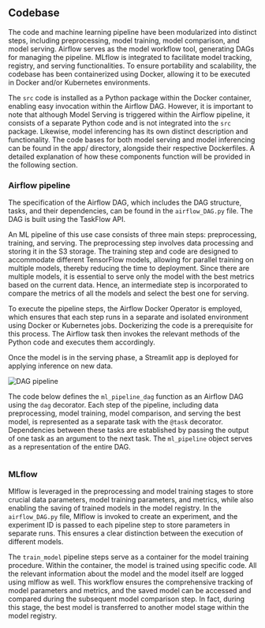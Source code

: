 

## Codebase

The code and machine learning pipeline have been modularized into distinct steps, including preprocessing, model training, model comparison, and model serving. Airflow serves as the model workflow tool, generating DAGs for managing the pipeline. MLflow is integrated to facilitate model tracking, registry, and serving functionalities. To ensure portability and scalability, the codebase has been containerized using Docker, allowing it to be executed in Docker and/or Kubernetes environments.

The `src` code is installed as a Python package within the Docker container, enabling easy invocation within the Airflow DAG. However, it is important to note that although Model Serving is triggered within the Airflow pipeline, it consists of a separate Python code and is not integrated into the `src` package. Likewise, model inferencing has its own distinct description and functionality. The code bases for both model serving and model inferencing can be found in the app/ directory, alongside their respective Dockerfiles. A detailed explanation of how these components function will be provided in the following section.

### Airflow pipeline

The specification of the Airflow DAG, which includes the DAG structure, tasks, and their dependencies, can be found in the `airflow_DAG.py` file. The DAG is built using the TaskFlow API.

An ML pipeline of this use case consists of three main steps: preprocessing, training, and serving. The preprocessing step involves data processing and storing it in the S3 storage. The training step and code are designed to accommodate different TensorFlow models, allowing for parallel training on multiple models, thereby reducing the time to deployment. Since there are multiple models, it is essential to serve only the model with the best metrics based on the current data. Hence, an intermediate step is incorporated to compare the metrics of all the models and select the best one for serving.

To execute the pipeline steps, the Airflow Docker Operator is employed, which ensures that each step runs in a separate and isolated environment using Docker or Kubernetes jobs. Dockerizing the code is a prerequisite for this process. The Airflow task then invokes the relevant methods of the Python code and executes them accordingly.

Once the model is in the serving phase, a Streamlit app is deployed for applying inference on new data.

![DAG pipeline](images/09-Deployment-Usage/DAG-pipeline.png) 

The code below defines the `ml_pipeline_dag` function as an Airflow DAG using the `dag` decorator. Each step of the pipeline, including data preprocessing, model training, model comparison, and serving the best model, is represented as a separate task with the `@task` decorator. Dependencies between these tasks are established by passing the output of one task as an argument to the next task. The `ml_pipeline` object serves as a representation of the entire DAG.

```python

```

### MLflow

Mlflow is leveraged in the preprocessing and model training stages to store crucial data parameters, model training parameters, and metrics, while also enabling the saving of trained models in the model registry. In the `airflow_DAG.py` file, Mlflow is invoked to create an experiment, and the experiment ID is passed to each pipeline step to store parameters in separate runs. This ensures a clear distinction between the execution of different models.

The `train_model` pipeline steps serve as a container for the model training procedure. Within the container, the model is trained using specific code. All the relevant information about the model and the model itself are logged using mlflow as well. This workflow ensures the comprehensive tracking of model parameters and metrics, and the saved model can be accessed and compared during the subsequent model comparison step. In fact, during this stage, the best model is transferred to another model stage within the model registry.

```python

```